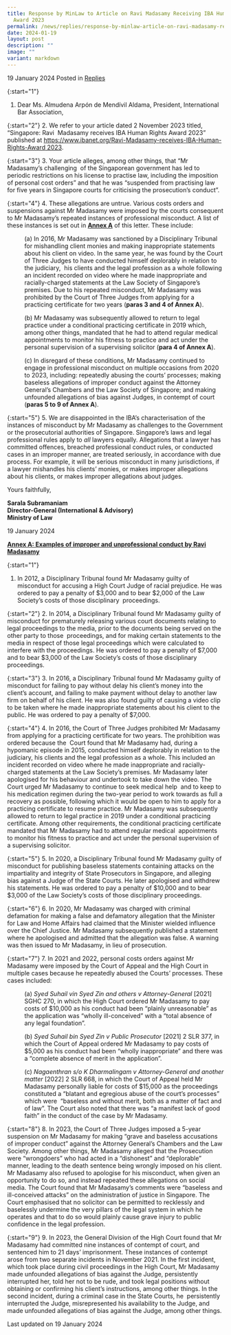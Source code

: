 ```yaml
---
title: Response by MinLaw to Article on Ravi Madasamy Receiving IBA Human Rights
  Award 2023
permalink: /news/replies/response-by-minlaw-article-on-ravi-madasamy-receiving-iba-human-rights-award-2023/
date: 2024-01-19
layout: post
description: ""
image: ""
variant: markdown
---
```

19 January 2024 Posted in [Replies](/news/replies)  

{:start="1"}
1. Dear Ms. Almudena Arpón de Mendívil Aldama, President, International Bar Association,

{:start="2"}
2. We refer to your article dated 2 November 2023 titled, “Singapore: Ravi&nbsp; Madasamy receives IBA Human Rights Award 2023” published at [https://www.ibanet.org/Ravi-Madasamy-receives-IBA-Human-Rights-Award 2023](https://www.ibanet.org/Ravi-Madasamy-receives-IBA-Human-Rights-Award-2023).

{:start="3"}
3. Your article alleges, among other things, that “Mr Madasamy’s challenging&nbsp; of the Singaporean government has led to periodic restrictions on his license to practise law, including the imposition of personal cost orders” and that he was “suspended from practising law for five years in Singapore courts for criticising the prosecution’s conduct”.

{:start="4"}
4. These allegations are untrue. Various costs orders and suspensions against Mr Madasamy were imposed by the courts consequent to Mr Madasamy’s repeated instances of professional misconduct. A list of these instances is set out in <b><u>Annex A</u></b> of this letter. These include:

<p style="margin-left: 40px">
(a) In 2016, Mr Madasamy was sanctioned by a Disciplinary Tribunal for mishandling client monies and making inappropriate statements about his client on video. In the same year, he was found by the Court of Three Judges to have conducted himself deplorably in relation to the judiciary,&nbsp; his clients and the legal profession as a whole following an incident recorded on video where he made inappropriate and racially-charged statements at the Law Society of Singapore’s premises. Due to his repeated misconduct, Mr Madasamy was prohibited by the Court of Three Judges from applying for a practicing certificate for two years (<b>paras 3 and 4 of Annex A</b>).

</p><p style="margin-left: 40px">
(b) Mr Madasamy was subsequently allowed to return to legal practice under a conditional practicing certificate in 2019 which, among other things, mandated that he had to attend regular medical appointments to monitor his fitness to practice and act under the personal supervision of a supervising solicitor (<b>para 4 of Annex A</b>).

</p><p style="margin-left: 40px">
(c) In disregard of these conditions, Mr Madasamy continued to engage in professional misconduct on multiple occasions from 2020 to 2023, including: repeatedly abusing the courts’ processes; making baseless allegations of improper conduct against the Attorney General’s Chambers and the Law Society of Singapore; and making unfounded allegations of bias against Judges, in contempt of court (<b>paras 5 to 9 of Annex A</b>).</p>

{:start="5"}
5. We are disappointed in the IBA’s characterisation of the instances of misconduct by Mr Madasamy as challenges to the Government or the prosecutorial authorities of Singapore. Singapore’s laws and legal professional rules apply to <i>all</i> lawyers equally. Allegations that a lawyer has committed offences, breached professional conduct rules, or conducted cases in an improper manner, are treated seriously, in accordance with due process. For example, it will be serious misconduct in many jurisdictions, if a lawyer mishandles his clients’ monies, or makes improper allegations about his clients, or makes improper allegations about judges.
<br>

Yours faithfully,<br>

<b>Sarala Subramaniam<br>
Director-General (International &amp; Advisory)<br>
Ministry of Law<br></b>

19 January 2024

<b><u>Annex A: Examples of improper and unprofessional conduct by Ravi Madasamy</u></b>

{:start="1"}
1. In 2012, a Disciplinary Tribunal found Mr Madasamy guilty of misconduct for accusing a High Court Judge of racial prejudice. He was ordered to pay a penalty of $3,000 and to bear $2,000 of the Law Society’s costs of those disciplinary&nbsp; proceedings.

{:start="2"}
2. In 2014, a Disciplinary Tribunal found Mr Madasamy guilty of misconduct for prematurely releasing various court documents relating to legal proceedings to the media, prior to the documents being served on the other party to those&nbsp; proceedings, and for making certain statements to the media in respect of those legal proceedings which were calculated to interfere with the proceedings. He was ordered to pay a penalty of $7,000 and to bear $3,000 of the Law Society’s costs of those disciplinary proceedings.&nbsp;

{:start="3"}
3. In 2016, a Disciplinary Tribunal found Mr Madasamy guilty of misconduct for failing to pay without delay his client’s money into the client’s account, and failing to make payment without delay to another law firm on behalf of his client. He was also found guilty of causing a video clip to be taken where he made inappropriate statements about his client to the public. He was ordered to pay a penalty of $7,000.

{:start="4"}
4. In 2016, the Court of Three Judges prohibited Mr Madasamy from applying for a practicing certificate for two years. The prohibition was ordered because the&nbsp; Court found that Mr Madasamy had, during a hypomanic episode in 2015, conducted himself deplorably in relation to the judiciary, his clients and the legal profession as a whole. This included an incident recorded on video where he made inappropriate and racially-charged statements at the Law Society’s premises. Mr Madasamy later apologised for his behaviour and undertook to take down the video. The Court urged Mr Madasamy to continue to seek medical help&nbsp; and to keep to his medication regimen during the two-year period to work towards as full a recovery as possible, following which it would be open to him to apply for a practicing certificate to resume practice. Mr Madasamy was subsequently allowed to return to legal practice in 2019 under a conditional practicing certificate. Among other requirements, the conditional practicing certificate mandated that Mr Madasamy had to attend regular medical&nbsp; appointments to monitor his fitness to practice and act under the personal supervision of a supervising solicitor.

{:start="5"}
5. In 2020, a Disciplinary Tribunal found Mr Madasamy guilty of misconduct for publishing baseless statements containing attacks on the impartiality and integrity of State Prosecutors in Singapore, and alleging bias against a Judge of the State Courts. He later apologised and withdrew his statements. He was ordered to pay a penalty of $10,000 and to bear $3,000 of the Law Society’s costs of those disciplinary proceedings.

{:start="6"}
6. In 2020, Mr Madasamy was charged with criminal defamation for making a false and defamatory allegation that the Minister for Law and Home Affairs had claimed that the Minister wielded influence over the Chief Justice. Mr Madasamy subsequently published a statement where he apologised and admitted that the allegation was false. A warning was then issued to Mr Madasamy, in lieu of prosecution.

{:start="7"}
7. In 2021 and 2022, personal costs orders against Mr Madasamy were imposed by the Court of Appeal and the High Court in multiple cases because he repeatedly abused the Courts’ processes. These cases included:&nbsp;&nbsp;

<p style="margin-left: 40px"> (a) <i>Syed Suhail vin Syed Zin and others v Attorney-General</i> [2021] SGHC 270, in which the High Court ordered Mr Madasamy to pay costs of $10,000 as his conduct had been “plainly unreasonable” as the application was “wholly ill-conceived” with a “total absence of any legal foundation”.</p>

<p style="margin-left: 40px"> (b) <i>Syed Suhail bin Syed Zin v Public Prosecutor</i> [2021] 2 SLR 377, in which the Court of Appeal ordered Mr Madasamy to pay costs of $5,000 as his conduct had been “wholly inappropriate” and there was a “complete absence of merit in the application”.</p>

<p style="margin-left: 40px"> (c) <i>Nagaenthran s/o K Dharmalingam v Attorney-General and another matter</i> [2022] 2 SLR 668, in which the Court of Appeal held Mr Madasamy personally liable for costs of $15,000 as the proceedings constituted a “blatant and egregious abuse of the court’s processes” which were&nbsp; “baseless and without merit, both as a matter of fact and of law”. The Court also noted that there was “a manifest lack of good faith” in the conduct of the case by Mr Madasamy.</p>

{:start="8"}
8. In 2023, the Court of Three Judges imposed a 5-year suspension on Mr Madasamy for making “grave and baseless accusations of improper conduct” against the Attorney General’s Chambers and the Law Society. Among other things, Mr Madasamy alleged that the Prosecution were “wrongdoers” who had acted in a “dishonest” and “deplorable” manner, leading to the death sentence being wrongly imposed on his client. Mr Madasamy also refused to apologise for his misconduct, when given an opportunity to do so, and instead repeated these allegations on social media. The Court found that Mr Madasamy’s comments were “baseless and ill-conceived attacks” on the administration of justice in Singapore. The Court emphasised that no solicitor can be permitted to recklessly and baselessly undermine the very pillars of the legal system in which he operates and that to do so would plainly cause grave injury to public confidence in the legal profession.

{:start="9"}
9. In 2023, the General Division of the High Court found that Mr Madasamy had committed nine instances of contempt of court, and sentenced him to 21 days’ imprisonment. These instances of contempt arose from two separate incidents in November 2021. In the first incident, which took place during civil proceedings in the High Court, Mr Madasamy made unfounded allegations of bias against the Judge, persistently interrupted her, told her not to be rude, and took legal positions without obtaining or confirming his client’s instructions, among other things. In the second incident, during a criminal case in the State Courts, he&nbsp; persistently interrupted the Judge, misrepresented his availability to the Judge, and made unfounded allegations of bias against the Judge, among other things.

  

<p class="right-side-updated">Last updated on 19 January 2024</p>